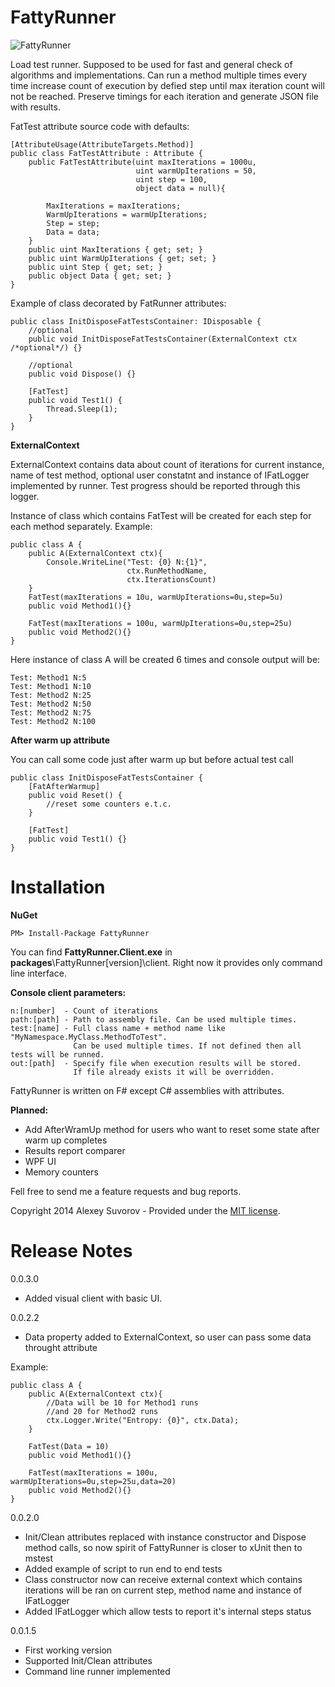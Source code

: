 FattyRunner
===========

![FattyRunner](https://raw.githubusercontent.com/alexeysuvorov/FattyRunner/master/Wiki/Ui/Images/Screen1.png)

Load test runner. Supposed to be used for fast and general check of algorithms and implementations. Can run a method multiple times every time increase count of execution by defied step until max iteration count will not be reached. Preserve timings for each iteration and generate JSON file with results.

FatTest attribute source code with defaults:

	[AttributeUsage(AttributeTargets.Method)]
    public class FatTestAttribute : Attribute {
        public FatTestAttribute(uint maxIterations = 1000u, 
                                uint warmUpIterations = 50, 
                                uint step = 100,
								object data = null){
            
            MaxIterations = maxIterations;
            WarmUpIterations = warmUpIterations;
            Step = step;
			Data = data;
        }
        public uint MaxIterations { get; set; }
        public uint WarmUpIterations { get; set; }
        public uint Step { get; set; }
		public object Data { get; set; }
    }

Example of class decorated by FatRunner attributes:

	public class InitDisposeFatTestsContainer: IDisposable {
        //optional
        public void InitDisposeFatTestsContainer(ExternalContext ctx /*optional*/) {}
		
		//optional
        public void Dispose() {}

        [FatTest]
        public void Test1() {
            Thread.Sleep(1);
        }
    }

**ExternalContext**

ExternalContext contains data about count of iterations for current instance, name of test method, optional user constatnt and instance of IFatLogger implemented by runner. Test progress should be reported through this logger. 

Instance of class which contains FatTest will be created for each step for each method separately. 
Example: 

	public class A {
		public A(ExternalContext ctx){
			Console.WriteLine("Test: {0} N:{1}",
							  ctx.RunMethodName,
							  ctx.IterationsCount)
		}
		FatTest(maxIterations = 10u, warmUpIterations=0u,step=5u)
		public void Method1(){}

		FatTest(maxIterations = 100u, warmUpIterations=0u,step=25u)
		public void Method2(){}
	}

Here instance of class A will be created 6 times and console output will be:

	Test: Method1 N:5
	Test: Method1 N:10
	Test: Method2 N:25
	Test: Method2 N:50
	Test: Method2 N:75
	Test: Method2 N:100


**After warm up attribute**

You can call some code just after warm up but before actual test call

	public class InitDisposeFatTestsContainer {
        [FatAfterWarmup]
        public void Reset() {
			//reset some counters e.t.c.
		}

        [FatTest]
        public void Test1() {}
    }


Installation 
============

**NuGet**

	PM> Install-Package FattyRunner

You can find **FattyRunner.Client.exe** in **packages**\FattyRunner[version]\client. 
Right now it provides only command line interface.  

**Console client parameters:**

	n:[number]  - Count of iterations
	path:[path] - Path to assembly file. Can be used multiple times.
	test:[name] - Full class name + method name like "MyNamespace.MyClass.MethodToTest".
	              Can be used multiple times. If not defined then all tests will be runned.
	out:[path]  - Specify file when execution results will be stored.
				  If file already exists it will be overridden.


FattyRunner is written on F# except C# assemblies with attributes.

**Planned:**

* Add AfterWramUp method for users who want to reset some state after warm up completes
* Results report comparer
* WPF UI 
* Memory counters

Fell free to send me a feature requests and bug reports.


Copyright 2014 Alexey Suvorov - Provided under the [MIT license](https://github.com/alexeysuvorov/FattyRunner/blob/master/LICENSE).

Release Notes
=============

0.0.3.0

* Added visual client with basic UI.

0.0.2.2

* Data property added to ExternalContext, so user can pass some data throught attribute
	
Example:

	public class A {
		public A(ExternalContext ctx){
			//Data will be 10 for Method1 runs
			//and 20 for Method2 runs
			ctx.Logger.Write("Entropy: {0}", ctx.Data);
		}
		
		FatTest(Data = 10)
		public void Method1(){}

		FatTest(maxIterations = 100u, warmUpIterations=0u,step=25u,data=20)
		public void Method2(){}
	}

0.0.2.0

* Init/Clean attributes replaced with instance constructor and Dispose method calls, so now spirit of FattyRunner is closer to xUnit then to mstest
* Added example of script to run end to end tests
* Class constructor now can receive external context which contains iterations will be ran on current step, method name and instance of IFatLogger
* Added IFatLogger which allow tests to report it's internal steps status

0.0.1.5

* First working version
* Supported Init/Clean attributes
* Command line runner implemented
